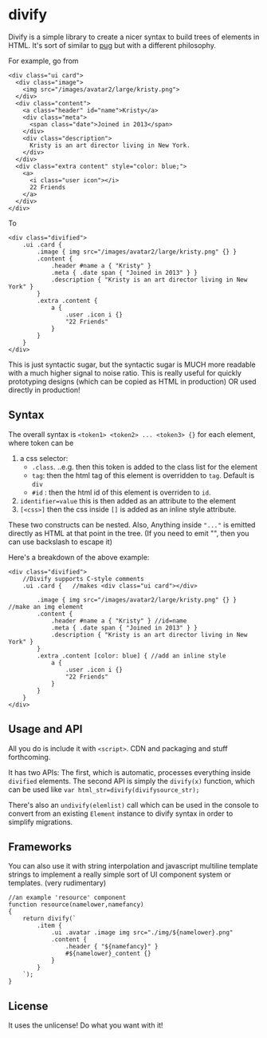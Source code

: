 # divify

Divify is a simple library to create a nicer syntax to build trees of elements in HTML.  It's sort of similar to [pug](https://pugjs.org/language/plain-text.html) but with a different philosophy.

For example, go from

	<div class="ui card">
	  <div class="image">
		<img src="/images/avatar2/large/kristy.png">
	  </div>
	  <div class="content">
		<a class="header" id="name">Kristy</a>
		<div class="meta">
		  <span class="date">Joined in 2013</span>
		</div>
		<div class="description">
		  Kristy is an art director living in New York.
		</div>
	  </div>
	  <div class="extra content" style="color: blue;">
		<a>
		  <i class="user icon"></i>
		  22 Friends
		</a>
	  </div>
	</div>
	
To 

	<div class="divified">
		.ui .card {   
			.image { img src="/images/avatar2/large/kristy.png" {} }
			.content {
				.header #name a { "Kristy" }
				.meta { .date span { "Joined in 2013" } }
				.description { "Kristy is an art director living in New York" }
			}
			.extra .content {
				a {
					.user .icon i {}
					"22 Friends"
				}
			}
		}
	</div>

This is just syntactic sugar, but the syntactic sugar is MUCH more readable with a much higher signal to noise ratio.
This is really useful for quickly prototyping designs (which can be copied as HTML in production) OR used directly in production!

## Syntax 
The overall syntax is `<token1> <token2> ... <token3> {}` for each element, where token can be 
1) a css selector: 
	* `.class`. ..e.g. then this token is added to the class list for the element
	* `tag`: then the html tag of this element is overridden to `tag`.  Default is `div`
	* `#id` : then the html id of this element is overriden to `id`.
3) `identifier=value` this is then added as an attribute to the element
4) `[<css>]` then the css inside `[]` is added as an inline style attribute.

These two constructs can be nested.  Also, Anything inside `"..."` is emitted directly as HTML at that point in the tree.  (If you need to emit "", then you can use backslash to escape it)

Here's a breakdown of the above example:

    <div class="divified">  
		//Divify supports C-style comments
		.ui .card {   //makes <div class="ui card"></div>
		
			.image { img src="/images/avatar2/large/kristy.png" {} } //make an img element
			.content {
				.header #name a { "Kristy" } //id=name
				.meta { .date span { "Joined in 2013" } }
				.description { "Kristy is an art director living in New York" }
			}
			.extra .content [color: blue] { //add an inline style
				a {
					.user .icon i {}
					"22 Friends"
				}
			}
		}
    </div>

## Usage and API

All you do is include it with `<script>`. CDN and packaging and stuff forthcoming.

It has two APIs:  The first, which is automatic, processes everything inside `divified` elements.
The second API is simply the `divify(x)` function, which can be used like `var html_str=divify(divifysource_str);`

There's also an `undivify(elemlist)` call which can be used in the console to convert from an existing `Element` instance to divify syntax in order to simplify migrations.

## Frameworks
You can also use it with string interpolation and javascript multiline template strings to implement
a really simple sort of UI component system or templates. (very rudimentary)

    //an example 'resource' component
	function resource(namelower,namefancy)
	{
		return divify(`
			.item {
				.ui .avatar .image img src="./img/${namelower}.png"
				.content {
					.header { "${namefancy}" } 
					#${namelower}_content {}
				}
			}
		`);
	}

## License

It uses the unlicense! Do what you want with it!

